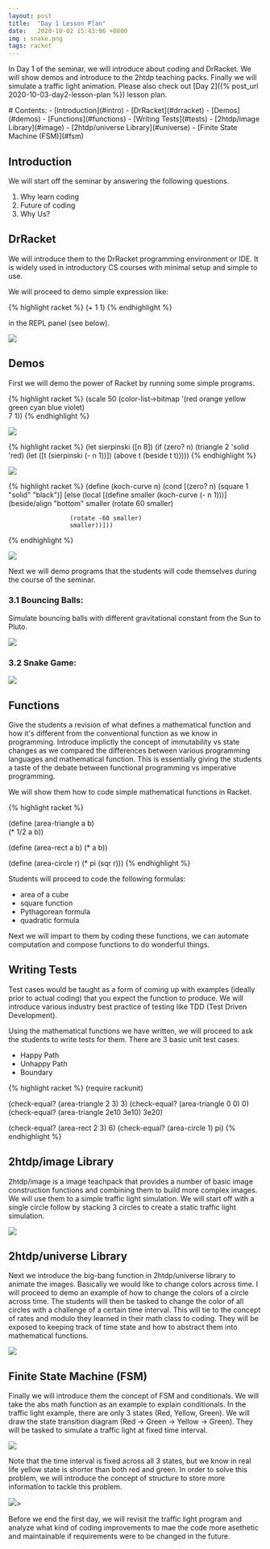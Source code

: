 ```yaml
---
layout: post
title:  "Day 1 Lesson Plan"
date:   2020-10-02 15:43:06 +0800
img : snake.png
tags: racket
---
```


In Day 1 of the seminar, we will introduce about coding and DrRacket. We will show demos and introduce to the 2htdp teaching packs. 
Finally we will simulate a traffic light animation. Please also check out [Day 2]({% post_url 2020-10-03-day2-lesson-plan %}) lesson plan.

<div class="toc" markdown="1">
# Contents:
- [Introduction](#intro)
- [DrRacket](#drracket)
- [Demos](#demos)
- [Functions](#functions)
- [Writing Tests](#tests)
- [2htdp/image Library](#image)
- [2htdp/universe Library](#universe)
- [Finite State Machine (FSM)](#fsm)
</div>

## <a name="intro"></a>Introduction
We will start off the seminar by answering the following questions.

1. Why learn coding
2. Future of coding
3. Why Us?

## <a name="drracket"></a>DrRacket

We will introduce them to the DrRacket programming environment or IDE. It is widely used in introductory CS courses with minimal setup and simple to use.

We will proceed to demo simple expression like:

{% highlight racket %}
(+ 1 1) 
{% endhighlight %}

in the REPL panel (see below).

<img src="/assets/img/drracket.png" />

## <a name="demos"></a>Demos

First we will demo the power of Racket by running some simple programs.

{% highlight racket %}
(scale
 50
 (color-list->bitmap
  '(red orange yellow green cyan blue violet)   
  7
  1))
{% endhighlight %}

![](/assets/img/demo1.png)

{% highlight racket %}
(let sierpinski ([n 8])
  (if (zero? n)
      (triangle 2 'solid 'red)
      (let ([t (sierpinski (- n 1))]) 
        (above t (beside t t)))))
{% endhighlight %}

![](/assets/img/demo2.png)

{% highlight racket %}
(define (koch-curve n)
  (cond
    [(zero? n) (square 1 "solid" "black")]
    [else
     (local [(define smaller (koch-curve (- n 1)))]     
       (beside/align "bottom"
                     smaller
                     (rotate 60 smaller)
                     
                     (rotate -60 smaller)
                     smaller))]))
{% endhighlight %}

![](/assets/img/demo3.png)

Next we will demo programs that the students will code themselves during the course of the seminar.

### 3.1 Bouncing Balls:

Simulate bouncing balls with different gravitational constant from the Sun to Pluto.

![](/assets/img/gravity.gif)

### 3.2 Snake Game:
![](/assets/img/snake.gif)

## <a name="functions"></a>Functions

Give the students a revision of what defines a mathematical function and how it's different from the conventional function as we know in programming. Introduce implictly the concept of immutability vs state changes as we compared the differences between various programming languages and mathematical function. This is essentially giving the students a taste of the debate between functional programming vs imperative programming.

We will show them how to code simple mathematical functions in Racket.

{% highlight racket %}

(define (area-triangle a b)  
  (* 1/2 a b))

(define (area-rect a b)
  (* a b))

(define (area-circle r)
  (* pi (sqr r)))
{% endhighlight %}

Students will proceed to code the following formulas:
- area of a cube
- square function
- Pythagorean formula
- quadratic formula

Next we will impart to them by coding these functions, we can automate computation and compose functions to do wonderful things.

## <a name="tests"></a>Writing Tests

Test cases would be taught as a form of coming up with examples (ideally prior to actual coding) that you expect the function to produce. We will introduce various industry best practice of testing like TDD (Test Driven Development). 

Using the mathematical functions we have written, we will proceed to ask the students to write tests for them. There are 3 basic unit test cases:

- Happy Path
- Unhappy Path
- Boundary

{% highlight racket %}
(require rackunit)

(check-equal? (area-triangle 2 3) 3)
(check-equal? (area-triangle 0 0) 0)
(check-equal? (area-triangle 2e10 3e10) 3e20)    

(check-equal? (area-rect 2 3) 6)
(check-equal? (area-circle 1) pi)
{% endhighlight %}

## <a name="image"></a>2htdp/image Library

2htdp/image is a image teachpack that provides a number of basic image construction functions and combining them to build more complex images. We will use them to a simple traffic light simulation. We will start off with a single circle follow by stacking 3 circles to create a static traffic light simulation.

<span class="autowidth">![](/assets/img/demo6.png)</span>

## <a name="universe"></a>2htdp/universe Library

Next we introduce the big-bang function in 2htdp/universe library to animate the images. Basically we would like to change colors across time. I will proceed to demo an example of how to change the colors of a circle across time. The students will then be tasked to change the color of all circles with a challenge of a certain time interval. This will tie to the concept of rates and modulo they learned in their math class to coding. They will be exposed to keeping track of time state and how to abstract them into mathematical functions.

<span class="autowidth">![](/assets/img/one-traffic.gif)</span>

## <a name="fsm"></a>Finite State Machine (FSM)

Finally we will introduce them the concept of FSM and conditionals. We will take the abs math function as an example to explain conditionals. In the traffic light example, there are only 3 states (Red, Yellow, Green). We will draw the state transition diagram (Red -> Green -> Yellow -> Green). They will be tasked to simulate a traffic light at fixed time interval.

<span class="autowidth">![](/assets/img/traffic.gif)</span>

Note that the time interval is fixed across all 3 states, but we know in real life yellow state is shorter than both red and green. In order to solve this problem, we will introduce the concept of structure to store more information to tackle this problem.

<span class="autowidth">![](/assets/img/full-traffic.gif)></span>

Before we end the first day, we will revisit the traffic light program and analyze what kind of coding improvements to mae the code more asethetic and maintainable if requirements were to be changed in the future.

